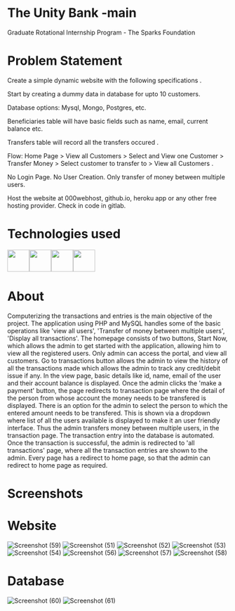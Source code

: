  # The Unity Bank -main

Graduate Rotational Internship Program - The Sparks Foundation

 # Problem Statement

Create a simple dynamic website with the following specifications .

Start by creating a dummy data in database for upto 10 customers. 

Database options: Mysql, Mongo, Postgres, etc. 

Beneficiaries table will have basic fields such as name, email, current balance etc. 

Transfers table will record all the transfers occured .

Flow: Home Page > View all Customers > Select and View one Customer > Transfer Money > Select customer to transfer to > View all Customers .

No Login Page. No User Creation. Only transfer of money between multiple users.

Host the website at 000webhost, github.io, heroku app or any other free hosting provider. Check in code in gitlab.

# Technologies used

<img src="https://user-images.githubusercontent.com/75536064/124356109-037e0c80-dc32-11eb-9392-a729812c1f84.png" width="50"><img src="https://user-images.githubusercontent.com/75536064/124356053-c6b21580-dc31-11eb-9e48-180d9c712ffc.png"  width="50"><img src="https://user-images.githubusercontent.com/75536064/124356142-24466200-dc32-11eb-876e-9fc4da0b6cfd.png"  width="50"><img src="https://user-images.githubusercontent.com/75536064/124356118-0d077480-dc32-11eb-93b0-b75eebd34abf.png"  width="50">

# About

Computerizing the transactions and entries is the main objective of the project. The application using PHP and MySQL handles some of the basic operations like 'view all users', 'Transfer of money between multiple users', 'Display all transactions'. The homepage consists of two buttons, Start Now, which allows the admin to get started with the application, allowing him to view all the registered users. Only admin can access the portal, and view all customers. Go to transactions button allows the admin to view the history of all the transactions made which allows the admin to track any credit/debit issue if any. In the view page, basic details like id, name, email of the user and their account balance is displayed. Once the admin clicks the 'make a payment' button, the page redirects to transaction page where the detail of the person from whose account the money needs to be transfered is displayed. There is an option for the admin to select the person to which the entered amount needs to be transfered. This is shown via a dropdown where list of all the users available is displayed to make it an user friendly interface. Thus the admin transfers money between multiple users, in the transaction page. The transaction entry into the database is automated. Once the transaction is successful, the admin is redirected to 'all transactions' page, where all the transaction entries are shown to the admin. Every page has a redirect to home page, so that the admin can redirect to home page as required.

  # Screenshots

  # Website  
![Screenshot (59)](https://github.com/user-attachments/assets/cdec36e5-b636-46b9-9a4e-d0e58eee9adb)
![Screenshot (51)](https://github.com/user-attachments/assets/ff730896-2481-4a0e-9b96-72ba9da90a43)
![Screenshot (52)](https://github.com/user-attachments/assets/9a25f88b-cef7-4434-b872-4fa6488e2ac2)
![Screenshot (53)](https://github.com/user-attachments/assets/a79f7e2f-010c-4f19-aff4-b9ff25c629e8)
![Screenshot (54)](https://github.com/user-attachments/assets/1c333f77-04e5-40c2-b3a0-c4352b7a82c5)
![Screenshot (56)](https://github.com/user-attachments/assets/08bd433e-ad4d-494b-9a56-e6328b3e29f3)
![Screenshot (57)](https://github.com/user-attachments/assets/15449191-eeed-4de4-9329-6c3e294efe42)
![Screenshot (58)](https://github.com/user-attachments/assets/7eb3ff48-82d5-4434-9810-682d18a116bc)

# Database
![Screenshot (60)](https://github.com/user-attachments/assets/99d86523-676d-4113-98d2-d2d35c12b096)
![Screenshot (61)](https://github.com/user-attachments/assets/50f5847a-69e1-4064-8325-93d9224124b7)



